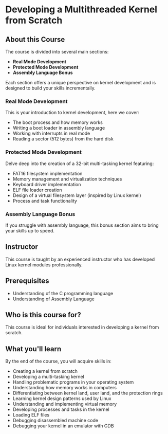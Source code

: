 # Developing a Multithreaded Kernel from Scratch

## About this Course

The course is divided into several main sections:

- **Real Mode Development**
- **Protected Mode Development**
- **Assembly Language Bonus**

Each section offers a unique perspective on kernel development and is designed to build your skills incrementally.

### Real Mode Development

This is your introduction to kernel development, here we cover:

- The boot process and how memory works
- Writing a boot loader in assembly language
- Working with interrupts in real mode
- Reading a sector (512 bytes) from the hard disk

### Protected Mode Development

Delve deep into the creation of a 32-bit multi-tasking kernel featuring:

- FAT16 filesystem implementation
- Memory management and virtualization techniques
- Keyboard driver implementation
- ELF file loader creation
- Design of a virtual filesystem layer (inspired by Linux kernel)
- Process and task functionality

### Assembly Language Bonus

If you struggle with assembly language, this bonus section aims to bring your skills up to speed.

## Instructor

This course is taught by an experienced instructor who has developed Linux kernel modules professionally.

## Prerequisites

- Understanding of the C programming language
- Understanding of Assembly Language

## Who is this course for?

This course is ideal for individuals interested in developing a kernel from scratch.

## What you'll learn

By the end of the course, you will acquire skills in:

- Creating a kernel from scratch
- Developing a multi-tasking kernel
- Handling problematic programs in your operating system
- Understanding how memory works in computers
- Differentiating between kernel land, user land, and the protection rings
- Learning kernel design patterns used by Linux
- Understanding and implementing virtual memory
- Developing processes and tasks in the kernel
- Loading ELF files
- Debugging disassembled machine code
- Debugging your kernel in an emulator with GDB

